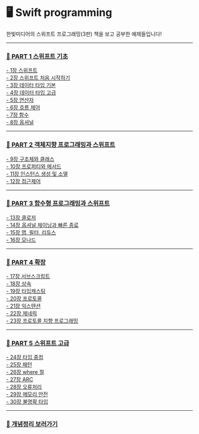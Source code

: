 # 🖥 Swift programming
한빛미디어의 스위프트 프로그래밍(3판) 책을 보고 공부한 예제들입니다!  
***
### [📕 PART 1 스위프트 기초](https://github.com/Imguma/Swift_Programming/tree/main/Part%201.%20%EC%8A%A4%EC%9C%84%ED%94%84%ED%8A%B8%20%EA%B8%B0%EC%B4%88)<br>
[- 1장 스위프트]()<br> 
[- 2장 스위프트 처음 시작하기](https://github.com/Imguma/Swift_Programming/tree/main/Part%201.%20%EC%8A%A4%EC%9C%84%ED%94%84%ED%8A%B8%20%EA%B8%B0%EC%B4%88/Chap_02_Swift.playground)<br>
[- 3장 데이터 타입 기본](https://github.com/Imguma/Swift_Programming/tree/main/Part%201.%20%EC%8A%A4%EC%9C%84%ED%94%84%ED%8A%B8%20%EA%B8%B0%EC%B4%88/Chap_03_DataType1.playground)<br>
[- 4장 데이터 타입 고급](https://github.com/Imguma/Swift_Programming/tree/main/Part%201.%20%EC%8A%A4%EC%9C%84%ED%94%84%ED%8A%B8%20%EA%B8%B0%EC%B4%88/Chap_04_DataType2.playground)<br>
[- 5장 연산자](https://github.com/Imguma/Swift_Programming/tree/main/Part%201.%20%EC%8A%A4%EC%9C%84%ED%94%84%ED%8A%B8%20%EA%B8%B0%EC%B4%88/Chap_05_Operator.playground)<br>
[- 6장 흐름 제어](https://github.com/Imguma/Swift_Programming/tree/main/Part%201.%20%EC%8A%A4%EC%9C%84%ED%94%84%ED%8A%B8%20%EA%B8%B0%EC%B4%88/Chap_06_Switch_Loop.playground)<br>
[- 7장 함수](https://github.com/Imguma/Swift_Programming/tree/main/Part%201.%20%EC%8A%A4%EC%9C%84%ED%94%84%ED%8A%B8%20%EA%B8%B0%EC%B4%88/Chap_07_Function.playground)<br>
[- 8장 옵셔널](https://github.com/Imguma/Swift_Programming/tree/main/Part%201.%20%EC%8A%A4%EC%9C%84%ED%94%84%ED%8A%B8%20%EA%B8%B0%EC%B4%88/Chap_08_Optional.playground)<br>
***
### [📙 PART 2 객체지향 프로그래밍과 스위프트](https://github.com/Imguma/Swift_Programming/tree/main/Part%202.%20%EA%B0%9D%EC%B2%B4%EC%A7%80%ED%96%A5%20%ED%94%84%EB%A1%9C%EA%B7%B8%EB%9E%98%EB%B0%8D%EA%B3%BC%20%EC%8A%A4%EC%9C%84%ED%94%84%ED%8A%B8)<br>
[- 9장 구조체와 클래스](https://github.com/Imguma/Swift_Programming/tree/main/Part%202.%20%EA%B0%9D%EC%B2%B4%EC%A7%80%ED%96%A5%20%ED%94%84%EB%A1%9C%EA%B7%B8%EB%9E%98%EB%B0%8D%EA%B3%BC%20%EC%8A%A4%EC%9C%84%ED%94%84%ED%8A%B8/Chap_09_Struct_Class.playground)<br>
[- 10장 프로퍼티와 메서드](https://github.com/Imguma/Swift_Programming/tree/main/Part%202.%20%EA%B0%9D%EC%B2%B4%EC%A7%80%ED%96%A5%20%ED%94%84%EB%A1%9C%EA%B7%B8%EB%9E%98%EB%B0%8D%EA%B3%BC%20%EC%8A%A4%EC%9C%84%ED%94%84%ED%8A%B8/Chap_10_Property_Method.playground)<br>
[- 11장 인스턴스 생성 및 소멸](https://github.com/Imguma/Swift_Programming/tree/main/Part%202.%20%EA%B0%9D%EC%B2%B4%EC%A7%80%ED%96%A5%20%ED%94%84%EB%A1%9C%EA%B7%B8%EB%9E%98%EB%B0%8D%EA%B3%BC%20%EC%8A%A4%EC%9C%84%ED%94%84%ED%8A%B8/Chap_11_Instance.playground)<br>
[- 12장 접근제어](https://github.com/Imguma/Swift_Programming/tree/main/Part%202.%20%EA%B0%9D%EC%B2%B4%EC%A7%80%ED%96%A5%20%ED%94%84%EB%A1%9C%EA%B7%B8%EB%9E%98%EB%B0%8D%EA%B3%BC%20%EC%8A%A4%EC%9C%84%ED%94%84%ED%8A%B8/Chap_12_AccessControl.playground)<br>
***
### [📒 PART 3 함수형 프로그래밍과 스위프트](https://github.com/Imguma/Swift_Programming/tree/main/Part%203.%20%ED%95%A8%EC%88%98%ED%98%95%20%ED%94%84%EB%A1%9C%EA%B7%B8%EB%9E%98%EB%B0%8D%EA%B3%BC%20%EC%8A%A4%EC%9C%84%ED%94%84%ED%8A%B8)<br>
[- 13장 클로저](https://github.com/Imguma/Swift_Programming/tree/main/Part%203.%20%ED%95%A8%EC%88%98%ED%98%95%20%ED%94%84%EB%A1%9C%EA%B7%B8%EB%9E%98%EB%B0%8D%EA%B3%BC%20%EC%8A%A4%EC%9C%84%ED%94%84%ED%8A%B8/Chap_13_Closure.playground)<br>
[- 14장 옵셔널 체이닝과 빠른 종료](https://github.com/Imguma/Swift_Programming/tree/main/Part%203.%20%ED%95%A8%EC%88%98%ED%98%95%20%ED%94%84%EB%A1%9C%EA%B7%B8%EB%9E%98%EB%B0%8D%EA%B3%BC%20%EC%8A%A4%EC%9C%84%ED%94%84%ED%8A%B8/Chap_14_OptionalChaining_EarlyExit.playground)<br>
[- 15장 맵, 필터, 리듀스](https://github.com/Imguma/Swift_Programming/tree/main/Part%203.%20%ED%95%A8%EC%88%98%ED%98%95%20%ED%94%84%EB%A1%9C%EA%B7%B8%EB%9E%98%EB%B0%8D%EA%B3%BC%20%EC%8A%A4%EC%9C%84%ED%94%84%ED%8A%B8/Chap_15_Map_Filter_Reduce.playground)<br>
[- 16장 모나드](https://github.com/Imguma/Swift_Programming/tree/main/Part%203.%20%ED%95%A8%EC%88%98%ED%98%95%20%ED%94%84%EB%A1%9C%EA%B7%B8%EB%9E%98%EB%B0%8D%EA%B3%BC%20%EC%8A%A4%EC%9C%84%ED%94%84%ED%8A%B8/Chap_16_Monad.playground)<br>
***
### [📗 PART 4 확장](https://github.com/Imguma/Swift_Programming/tree/main/Part%204.%20%ED%99%95%EC%9E%A5)<br>
[- 17장 서브스크립트](https://github.com/Imguma/Swift_Programming/tree/main/Part%204.%20%ED%99%95%EC%9E%A5/Chap_17_Subscript.playground)<br>
[- 18장 상속](https://github.com/Imguma/Swift_Programming/tree/main/Part%204.%20%ED%99%95%EC%9E%A5/Chap_18_Inheritance.playground)<br>
[- 19장 타입캐스팅](https://github.com/Imguma/Swift_Programming/tree/main/Part%204.%20%ED%99%95%EC%9E%A5/Chap_19_TypeCasting.playground)<br>
[- 20장 프로토콜](https://github.com/Imguma/Swift_Programming/tree/main/Part%204.%20%ED%99%95%EC%9E%A5/Chap_20_Protocol.playground)<br>
[- 21장 익스텐션](https://github.com/Imguma/Swift_Programming/tree/main/Part%204.%20%ED%99%95%EC%9E%A5/Chap_21_Extension.playground)<br>
[- 22장 제네릭](https://github.com/Imguma/Swift_Programming/tree/main/Part%204.%20%ED%99%95%EC%9E%A5/Chap_22_Generic.playground)<br>
[- 23장 프로토콜 지향 프로그래밍](https://github.com/Imguma/Swift_Programming/tree/main/Part%204.%20%ED%99%95%EC%9E%A5/Chap_23_Protocol_Oriented_Programming.playground)<br>
***
### [📘 PART 5 스위프트 고급](https://github.com/Imguma/Swift_Programming/tree/main/Part%205.%20%EC%8A%A4%EC%9C%84%ED%94%84%ED%8A%B8%20%EA%B3%A0%EA%B8%89)<br>
[- 24장 타입 중첩](https://github.com/Imguma/Swift_Programming/tree/main/Part%205.%20%EC%8A%A4%EC%9C%84%ED%94%84%ED%8A%B8%20%EA%B3%A0%EA%B8%89/Chap_24_NestedTypes.playground)<br>
[- 25장 패턴](https://github.com/Imguma/Swift_Programming/tree/main/Part%205.%20%EC%8A%A4%EC%9C%84%ED%94%84%ED%8A%B8%20%EA%B3%A0%EA%B8%89/Chap_25_Pattern.playground)<br>
[- 26장 where 절](https://github.com/Imguma/Swift_Programming/tree/main/Part%205.%20%EC%8A%A4%EC%9C%84%ED%94%84%ED%8A%B8%20%EA%B3%A0%EA%B8%89/Chap_26_where.playground)<br>
[- 27장 ARC](https://github.com/Imguma/Swift_Programming/tree/main/Part%205.%20%EC%8A%A4%EC%9C%84%ED%94%84%ED%8A%B8%20%EA%B3%A0%EA%B8%89/Chap_27_ARC.playground)<br>
[- 28장 오류처리](https://github.com/Imguma/Swift_Programming/tree/main/Part%205.%20%EC%8A%A4%EC%9C%84%ED%94%84%ED%8A%B8%20%EA%B3%A0%EA%B8%89/Chap_28_ErrorHandling.playground)<br>
[- 29장 메모리 안전](https://github.com/Imguma/Swift_Programming/tree/main/Part%205.%20%EC%8A%A4%EC%9C%84%ED%94%84%ED%8A%B8%20%EA%B3%A0%EA%B8%89/Chap_29_Memory.playground)<br>
[- 30장 불명확 타입](https://github.com/Imguma/Swift_Programming/tree/main/Part%205.%20%EC%8A%A4%EC%9C%84%ED%94%84%ED%8A%B8%20%EA%B3%A0%EA%B8%89/Chap_30_OpaquTypes.playground)<br>
***
### [ 📖 개념정리 보러가기](https://blog.naver.com/PostList.naver?blogId=lgy0530&from=postList&categoryNo=17)<br>
